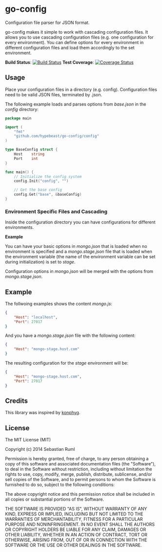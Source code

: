 # go-config

Configuration file parser for JSON format.

go-config makes it simple to work with cascading configuration files. It allows you to use cascading configuration files (e.g. one configuration for every environment). You can define options for every environment in different configuration files and load them accordingly to the set environment.

**Build Status**: [![Build Status](https://travis-ci.org/hypebeast/go-config.svg?branch=master)](https://travis-ci.org/hypebeast/go-config)
**Test Coverage**: [![Coverage Status](https://coveralls.io/repos/hypebeast/go-config/badge.png)](https://coveralls.io/r/hypebeast/go-config)

## Usage

Place your configuration files in a directory (e.g. config). Configuration files need to be valid JSON files, terminated by .json.

The following example loads and parses options from *base.json* in the *config* directory:

```go
package main

import (
    "fmt"
    "github.com/hypebeast/go-config/config"
)

type BaseConfig struct {
    Host    string
    Port    int
}

func main() {
    // Initialize the config system
    config.Init("config", "")

    // Get the base config
    config.Get("base", &baseConfig)
}
```

### Environment Specific Files and Cascading

Inside the configuration directory you can have configurations for different environments.

**Example**

You can have your basic options in *mongo.json* that is loaded when no environment is specified and a *mongo.stage.json* file that is loaded when the environment variable (the name of the environment variable can be set during initialization) is set to *stage*.

Configuration options in *mongo.json* will be merged with the options from *mongo.stage.json*.

## Example

The follwoing examples shows the content *mongo.js*:

```json
{
    "Host": "localhost",
    "Port": 27017
}
```

And you have a *mongo.stage.json* file with the following content:

```json
{
    "Host": "mongo-stage.host.com"
}
```

The resulting configuration for the *stage* environment will be:

```json
{
    "Host": "mongo-stage.host.com",
    "Port": 27017
}
```

## Credits

This library was inspired by [konphyg](https://github.com/pgte/konphyg).

## License

The MIT License (MIT)

Copyright (c) 2014 Sebastian Ruml

Permission is hereby granted, free of charge, to any person obtaining a copy of this software and associated documentation files (the "Software"), to deal in the Software without restriction, including without limitation the rights to use, copy, modify, merge, publish, distribute, sublicense, and/or sell copies of the Software, and to permit persons to whom the Software is furnished to do so, subject to the following conditions:

The above copyright notice and this permission notice shall be included in all copies or substantial portions of the Software.

THE SOFTWARE IS PROVIDED "AS IS", WITHOUT WARRANTY OF ANY KIND, EXPRESS OR IMPLIED, INCLUDING BUT NOT LIMITED TO THE WARRANTIES OF MERCHANTABILITY, FITNESS FOR A PARTICULAR PURPOSE AND NONINFRINGEMENT. IN NO EVENT SHALL THE AUTHORS OR COPYRIGHT HOLDERS BE LIABLE FOR ANY CLAIM, DAMAGES OR OTHER LIABILITY, WHETHER IN AN ACTION OF CONTRACT, TORT OR OTHERWISE, ARISING FROM, OUT OF OR IN CONNECTION WITH THE SOFTWARE OR THE USE OR OTHER DEALINGS IN THE SOFTWARE.
